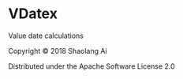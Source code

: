# VDatex

Value date calculations

Copyright © 2018 Shaolang Ai

Distributed under the Apache Software License 2.0

